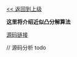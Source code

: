 [<< 返回到上级](index.md)

**这里将介绍近似凸分解算法**   


[源码链接](https://sourceforge.net/projects/hacd/)   

// 源码分析 todo